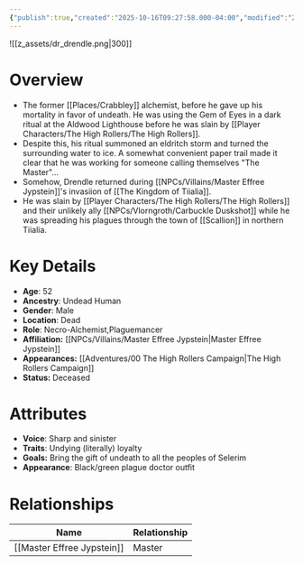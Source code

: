 ```yaml
---
{"publish":true,"created":"2025-10-16T09:27:58.000-04:00","modified":"2025-10-16T14:13:51.099-04:00","published":"2025-10-16T14:13:51.099-04:00","cssclasses":"","Age":"52","Ancestry":["Undead Human"],"Gender":"Male","Location":["Dead"],"Role":["Necro-Alchemist","Plaguemancer"],"Affiliation":["[[NPCs/Villains/Master Effree Jypstein]]"],"Appearances":["[[00 The High Rollers Campaign|The High Rollers Campaign]]"],"Status":"Deceased"}
---
```


![[z_assets/dr_drendle.png|300]]
# Overview
- The former [[Places/Crabbley]] alchemist, before he gave up his mortality in favor of undeath. He was using the Gem of Eyes in a dark ritual at the Aldwood Lighthouse before he was slain by [[Player Characters/The High Rollers/The High Rollers]].
- Despite this, his ritual summoned an eldritch storm and turned the surrounding water to ice. A  somewhat convenient paper trail made it clear that he was working for someone calling themselves "The Master"...
- Somehow, Drendle returned during [[NPCs/Villains/Master Effree Jypstein]]'s invasiion of [[The Kingdom of Tiialia]].
- He was slain by [[Player Characters/The High Rollers/The High Rollers]] and their unlikely ally [[NPCs/Vlorngroth/Carbuckle Duskshot]] while he was spreading his plagues through the town of [[Scallion]] in northern Tiialia.

# Key Details
- **Age**: 52
- **Ancestry**: Undead Human
- **Gender**: Male
- **Location**: Dead
- **Role**: Necro-Alchemist,Plaguemancer
- **Affiliation:** [[NPCs/Villains/Master Effree Jypstein\|Master Effree Jypstein]]
- **Appearances:** [[Adventures/00 The High Rollers Campaign\|The High Rollers Campaign]]
- **Status:** Deceased

# Attributes
- **Voice**: Sharp and sinister
- **Traits**: Undying (literally) loyalty
- **Goals:** Bring the gift of undeath to all the peoples of Selerim
- **Appearance**: Black/green plague doctor outfit

# Relationships

| Name                       | Relationship |
| -------------------------- | ------------ |
| [[Master Effree Jypstein]] | Master       |
